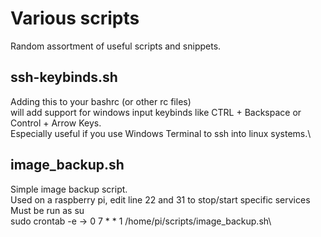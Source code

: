 # Various scripts
Random assortment of useful scripts and snippets.

## ssh-keybinds.sh
Adding this to your bashrc (or other rc files)\
will add support for windows input keybinds like CTRL + Backspace or Control + Arrow Keys.\
Especially useful if you use Windows Terminal to ssh into linux systems.\

## image_backup.sh
Simple image backup script.\
Used on a raspberry pi, edit line 22 and 31 to stop/start specific services\
Must be run as su\
sudo crontab -e -> 0 7 * * 1 /home/pi/scripts/image_backup.sh\